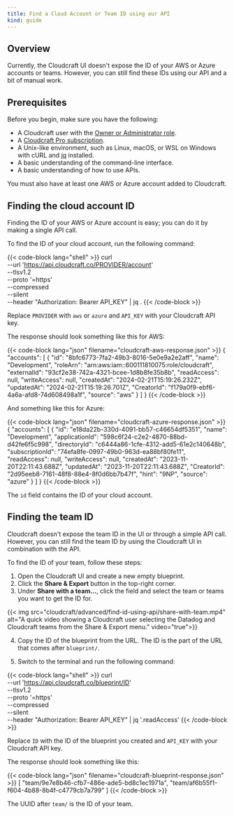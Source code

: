 ```yaml
---
title: Find a Cloud Account or Team ID using our API
kind: guide
---
```


## Overview

Currently, the Cloudcraft UI doesn't expose the ID of your AWS or Azure accounts or teams. However, you can still find these IDs using our API and a bit of manual work.

## Prerequisites

Before you begin, make sure you have the following:

- A Cloudcraft user with the [Owner or Administrator role][1].
- A [Cloudcraft Pro subscription][2].
- A Unix-like environment, such as Linux, macOS, or WSL on Windows with cURL and [jq][3] installed.
- A basic understanding of the command-line interface.
- A basic understanding of how to use APIs.

You must also have at least one AWS or Azure account added to Cloudcraft.

## Finding the cloud account ID

Finding the ID of your AWS or Azure account is easy; you can do it by making a single API call.

To find the ID of your cloud account, run the following command:

{{< code-block lang="shell" >}}
curl \
  --url 'https://api.cloudcraft.co/PROVIDER/account' \
  --tlsv1.2 \
  --proto '=https' \
  --compressed \
  --silent \
  --header "Authorization: Bearer API_KEY" | jq .
{{< /code-block >}}

Replace `PROVIDER` with `aws` or `azure` and `API_KEY` with your Cloudcraft API key.

The response should look something like this for AWS:

{{< code-block lang="json" filename="cloudcraft-aws-response.json" >}}
{
  "accounts": [
    {
      "id": "8bfc6773-7fa2-49b3-8016-5e0e9a2e2aff",
      "name": "Development",
      "roleArn": "arn:aws:iam::600111810075:role/cloudcraft",
      "externalId": "93cf2e38-742a-4321-bcee-1d8b8fe35b8b",
      "readAccess": null,
      "writeAccess": null,
      "createdAt": "2024-02-21T15:19:26.232Z",
      "updatedAt": "2024-02-21T15:19:26.701Z",
      "CreatorId": "f179a0f9-ebf6-4a6a-afd8-74d608498a1f",
      "source": "aws"
    }
  ]
}
{{< /code-block >}}

And something like this for Azure:

{{< code-block lang="json" filename="cloudcraft-azure-response.json" >}}
{
  "accounts": [
    {
      "id": "e18da22b-330d-4091-bb57-c46654df5351",
      "name": "Development",
      "applicationId": "598c6f24-c2e2-4870-88bd-d42fe6f5c998",
      "directoryId": "c6444a86-1cfe-4312-add5-61e2c140648b",
      "subscriptionId": "74efa8fe-0997-49b0-963d-ea88bf80fe11",
      "readAccess": null,
      "writeAccess": null,
      "createdAt": "2023-11-20T22:11:43.688Z",
      "updatedAt": "2023-11-20T22:11:43.688Z",
      "CreatorId": "2d95eeb8-7161-48f8-88e4-8f0d6bb7b47f",
      "hint": "9NP",
      "source": "azure"
    }
  ]
}
{{< /code-block >}}

The `id` field contains the ID of your cloud account.

## Finding the team ID

Cloudcraft doesn't expose the team ID in the UI or through a simple API call. However, you can still find the team ID by using the Cloudcraft UI in combination with the API.

To find the ID of your team, follow these steps:

1. Open the Cloudcraft UI and create a new empty blueprint.
2. Click the **Share & Export** button in the top-right corner.
3. Under **Share with a team...**, click the field and select the team or teams you want to get the ID for.

{{< img src="cloudcraft/advanced/find-id-using-api/share-with-team.mp4" alt="A quick video showing a Cloudcraft user selecting the Datadog and Cloudcraft teams from the Share & Export menu." video="true">}}

4. Copy the ID of the blueprint from the URL. The ID is the part of the URL that comes after `blueprint/`.

5. Switch to the terminal and run the following command:

{{< code-block lang="shell" >}}
curl \
  --url 'https://api.cloudcraft.co/blueprint/ID' \
  --tlsv1.2 \
  --proto '=https' \
  --compressed \
  --silent \
  --header "Authorization: Bearer API_KEY" | jq '.readAccess'
{{< /code-block >}}

Replace `ID` with the ID of the blueprint you created and `API_KEY` with your Cloudcraft API key.

The response should look something like this:

{{< code-block lang="json" filename="cloudcraft-blueprint-response.json" >}}
[
  "team/9e7e8b46-cfb7-486e-ade5-bd8c1ec1971a",
  "team/af6b55f1-f604-4b88-8b4f-c4779cb7a799"
]
{{< /code-block >}}

The UUID after `team/` is the ID of your team.

[1]: https://help.cloudcraft.co/article/85-roles-and-permissions
[2]: https://www.cloudcraft.co/pricing
[3]: https://jqlang.github.io/jq/
